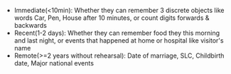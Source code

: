- Immediate(<10min): Whether they can remember 3 discrete objects like words Car, Pen, House after 10 minutes, or count digits forwards & backwards
- Recent(1-2 days): Whether they can remember food they this morning and last night, or events that happened at home or hospital like visitor's name
- Remote(>=2 years without rehearsal): Date of marriage, SLC, Childbirth date, Major national events